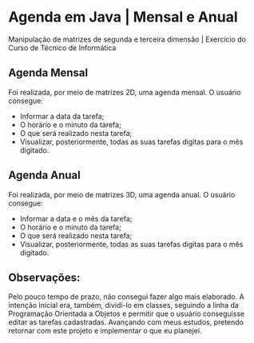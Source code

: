# Agenda em Java | Mensal e Anual
Manipulação de matrizes de segunda e terceira dimensão | Exercício do Curso de Técnico de Informática
## Agenda Mensal
Foi realizada, por meio de matrizes 2D, uma agenda mensal. O usuário consegue: 
- Informar a data da tarefa;
- O horário e o minuto da tarefa;
- O que será realizado nesta tarefa;
- Visualizar, posteriormente, todas as suas tarefas digitas para o mês digitado.
## Agenda Anual
Foi realizada, por meio de matrizes 3D, uma agenda anual. O usuário consegue: 
- Informar a data e o mês da tarefa;
- O horário e o minuto da tarefa;
- O que será realizado nesta tarefa;
- Visualizar, posteriormente, todas as suas tarefas digitas para o mês digitado.
## Observações: 
Pelo pouco tempo de prazo, não consegui fazer algo mais elaborado. A intenção inicial era, também, dividí-lo em classes, seguindo a linha da Programação Orientada a Objetos e permitir que o usuário conseguisse editar as tarefas cadastradas. Avançando com meus estudos, pretendo retornar com este projeto e implementar o que eu planejei. 
